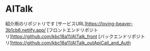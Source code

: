 # AITalk
紹介用のリポジトリです
[サービスURL]https://loving-beaver-3b1cb6.netlify.app/
[フロントエンドリポジトリ]https://github.com/kbc18a11/AITalk_front
[バックエンドリポジトリ]https://github.com/kbc18a11/AITalk_outApiCall_and_Auth
